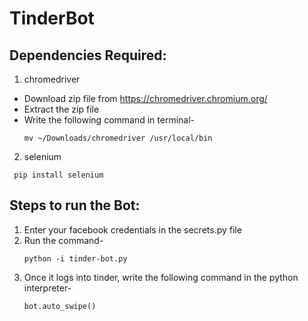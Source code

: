 # TinderBot

 ## Dependencies Required:

  1. chromedriver
   * Download zip file from <https://chromedriver.chromium.org/>
   * Extract the zip file 
   * Write the following command in terminal-
     ```
     mv ~/Downloads/chromedriver /usr/local/bin
     ```
   2. selenium
   
     pip install selenium
     
     
 ## Steps to run the Bot:
 
  1. Enter your facebook credentials in the secrets.py file
  2. Run the command-
     ```
     python -i tinder-bot.py
     ```
  3. Once it logs into tinder, write the following command in the python interpreter-
     ```
     bot.auto_swipe()
     ```
